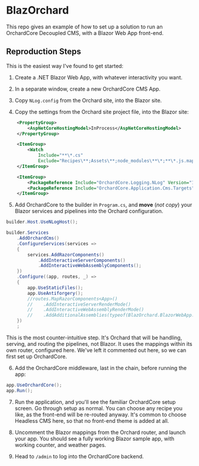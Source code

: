 # BlazOrchard

This repo gives an example of how to set up a solution to run an OrchardCore Decoupled CMS, with a Blazor Web App front-end.

## Reproduction Steps

This is the easiest way I've found to get started:

1. Create a .NET Blazor Web App, with whatever interactivity you want.

2. In a separate window, create a new OrchardCore CMS App.

3. Copy `NLog.config` from the Orchard site, into the Blazor site.

4. Copy the settings from the Orchard site project file, into the Blazor site:

```xml
	<PropertyGroup>
		<AspNetCoreHostingModel>InProcess</AspNetCoreHostingModel>
	</PropertyGroup>
```
```xml
	<ItemGroup>
		<Watch 
		    Include="**\*.cs"
		    Exclude="Recipes\**;Assets\**;node_modules\**\*;**\*.js.map;obj\**\*;bin\**\*" />
	</ItemGroup>
```
```xml
	<ItemGroup>
		<PackageReference Include="OrchardCore.Logging.NLog" Version="1.8.2" />
		<PackageReference Include="OrchardCore.Application.Cms.Targets" Version="1.8.2" />
	</ItemGroup>
```

5. Add OrchardCore to the builder in  `Program.cs`, and **move** (*not copy*) your Blazor services and pipelines into the Orchard configuration.

```csharp
builder.Host.UseNLogHost();
```
```csharp
builder.Services
    .AddOrchardCms()
    .ConfigureServices(services =>
    {
        services.AddRazorComponents()
            .AddInteractiveServerComponents()
            .AddInteractiveWebAssemblyComponents();
    })
    .Configure((app, routes, _) =>
    {
        app.UseStaticFiles();
        app.UseAntiforgery();
        //routes.MapRazorComponents<App>()
        //    .AddInteractiveServerRenderMode()
        //    .AddInteractiveWebAssemblyRenderMode()
        //    .AddAdditionalAssemblies(typeof(BlazOrchard.BlazorWebApp.Client._Imports).Assembly);
    })
    ;  
```

This is the most counter-intuitive step. It's Orchard that will be handling, serving, and routing the pipelines, not Blazor. It uses the mappings within its own router, configured here. We've left it commented out here, so we can first set up OrchardCore.

6. Add the OrchardCore middleware, last in the chain, before running the app:  
  
```csharp
app.UseOrchardCore();
app.Run();
```

7. Run the application, and you'll see the familiar OrchardCore setup screen. Go through setup as normal. You can choose any recipe you like, as the front-end will be re-routed anyway. It's common to choose Headless CMS here, so that no front-end theme is added at all.

8. Uncomment the Blazor mappings from the Orchard router, and launch your app. You should see a fully working Blazor sample app, with working counter, and weather pages.

9. Head to `/admin` to log into the OrchardCore backend.